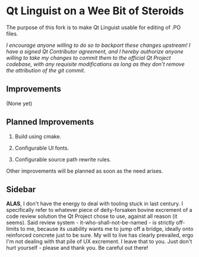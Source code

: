 Qt Linguist on a Wee Bit of Steroids
====================================

The purpose of this fork is to make Qt Linguist usable for editing of .PO files.

*I encourage anyone willing to do so to backport these changes upstream! I have
a signed Qt Contributor agreement, and I hereby authorize anyone willing to
take my changes to commit them to the official Qt Project codebase, with any
requisite modifications as long as they don't remove the attribution of the
git commit.*

Improvements
------------

(None yet)

Planned Improvements
--------------------

1. Build using cmake.

2. Configurable UI fonts.

3. Configurable source path rewrite rules.

Other improvements will be planned as soon as the need arises.

Sidebar
-------

**ALAS**, I don't have the energy to deal with tooling stuck in last century.
I specifically refer to whatever piece of deity-forsaken bovine excrement of
a code review solution the Qt Project chose to use, against all reason (it
seems). Said review system - it-who-shall-not-be-named - is strictly
off-limits to me, because its usability wants me to jump off a bridge,
ideally onto reinforced concrete just to be sure. My will to live has
clearly prevailed, ergo I'm not dealing with that pile of UX excrement.
I leave that to you. Just don't hurt yourself - please and thank you. Be
careful out there!
